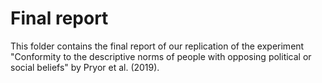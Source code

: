 # Final report

This folder contains the final report of our replication of the experiment "Conformity to the descriptive norms of people with opposing political or social beliefs" by Pryor et al. (2019).

